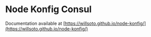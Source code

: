 # Node Konfig Consul

Documentation available at [https://willsoto.github.io/node-konfig/](https://willsoto.github.io/node-konfig/)
